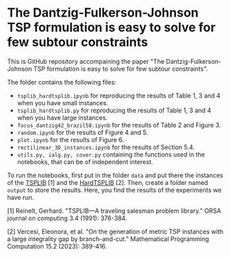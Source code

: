 # The Dantzig-Fulkerson-Johnson TSP formulation is easy to solve for few subtour constraints

This is GitHub repository accompaining the paper "The Dantzig-Fulkerson-Johnson TSP formulation is easy to solve for few subtour constraints".

The folder contains the following files:

- `tsplib_hardtsplib.ipynb`  for reproducing the results of Table 1, 3 and 4 when you have small instances.
- `tsplib_hardtsplib.py` for reproducing the results of Table 1, 3 and 4 when you have large instances.
- `focus_dantzig42_brazil58.ipynb` for the results of Table 2 and Figure 3.
- `random.ipynb` for the results of Figure 4 and 5. 
- `plot.ipynb` for the results of Figure 6.
- `rectilinear_3D_instances.ipynb` for the results of Section 5.4.
- `utils.py, ialg.py, cover.py` containing the functions used in the notebooks, that can be of independent interest.

To run the notebooks, first put in the folder `data` and put there the instances of the [TSPLIB](http://comopt.ifi.uni-heidelberg.de/software/TSPLIB95/) [1] and the [HardTSPLIB](https://github.com/eleonoravercesi/HardTSPLIB/) [2].
Then, create a folder named `output` to store the results. Here, you find the results of the experiments we have run.

[1] Reinelt, Gerhard. "TSPLIB—A traveling salesman problem library." ORSA journal on computing 3.4 (1991): 376-384.


[2] Vercesi, Eleonora, et al. "On the generation of metric TSP instances with a large integrality gap by branch-and-cut." Mathematical Programming Computation 15.2 (2023): 389-416.